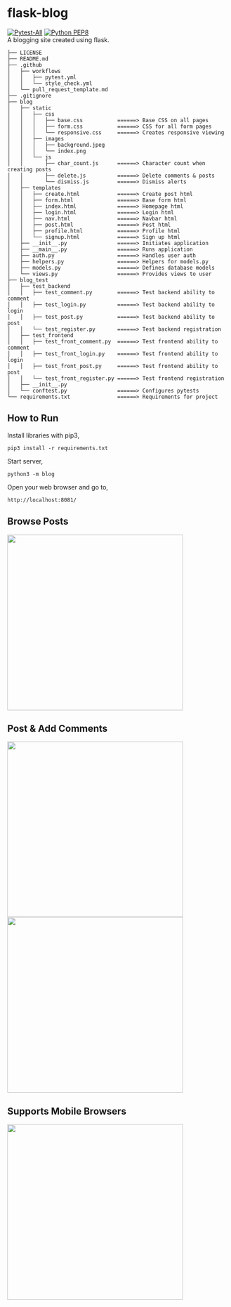 # flask-blog
[![Pytest-All](https://github.com/tylerpitcher/flask-blog/actions/workflows/pytest.yml/badge.svg)](https://github.com/tylerpitcher/flask-blog/actions/workflows/pytest.yml)
[![Python PEP8](https://github.com/tylerpitcher/flask-blog/actions/workflows/style_check.yml/badge.svg)](https://github.com/tylerpitcher/flask-blog/actions/workflows/style_check.yml) <br />
A blogging site created using flask.
```
├── LICENSE
├── README.md
├── .github
│   ├── workflows
│   │   ├── pytest.yml
│   │   └── style_check.yml
│   └── pull_request_template.md
├── .gitignore
├── blog
│   ├── static 
│   │   ├── css
│   │   │   ├── base.css           ======> Base CSS on all pages
│   │   │   ├── form.css           ======> CSS for all form pages
│   │   │   └── responsive.css     ======> Creates responsive viewing
│   │   ├── images
│   │   │   ├── background.jpeg 
│   │   │   └── index.png       
│   │   └── js
│   │       ├── char_count.js      ======> Character count when creating posts
│   │       ├── delete.js          ======> Delete comments & posts
│   │       └── dismiss.js         ======> Dismiss alerts
│   ├── templates
│   │   ├── create.html            ======> Create post html
│   │   ├── form.html              ======> Base form html
│   │   ├── index.html             ======> Homepage html
│   │   ├── login.html             ======> Login html
│   │   ├── nav.html               ======> Navbar html
│   │   ├── post.html              ======> Post html
│   │   ├── profile.html           ======> Profile html
│   │   └── signup.html            ======> Sign up html
│   ├── __init__.py                ======> Initiates application
│   ├── __main__.py                ======> Runs application
│   ├── auth.py                    ======> Handles user auth
│   ├── helpers.py                 ======> Helpers for models.py
│   ├── models.py                  ======> Defines database models
│   └── views.py                   ======> Provides views to user
├── blog_test
│   ├── test_backend
│   │   ├── test_comment.py        ======> Test backend ability to comment
│   │   ├── test_login.py          ======> Test backend ability to login
│   │   ├── test_post.py           ======> Test backend ability to post
│   │   └── test_register.py       ======> Test backend registration
│   ├── test_frontend
│   │   ├── test_front_comment.py  ======> Test frontend ability to comment
│   │   ├── test_front_login.py    ======> Test frontend ability to login
│   │   ├── test_front_post.py     ======> Test frontend ability to post
│   │   └── test_front_register.py ======> Test frontend registration
│   ├── __init__.py
│   └── conftest.py                ======> Configures pytests
└── requirements.txt               ======> Requirements for project
```

## How to Run
Install libraries with pip3,
```
pip3 install -r requirements.txt
```
Start server,
```
python3 -m blog
```
Open your web browser and go to,
```
http://localhost:8081/
```

## Browse Posts
<img src="https://i.imgur.com/EIWor69.png" height="400">

## Post & Add Comments
<img src="https://i.imgur.com/ocSygoE.png" height="400">
<img src="https://i.imgur.com/T6UkW6G.png" height="400">

## Supports Mobile Browsers
<img src="https://i.imgur.com/31SsVcW.png" height="400">
